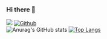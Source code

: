### Hi there 👋
![](https://visitor-badge.laobi.icu/badge?page_id=msutic.msutic)
[![Github](https://img.shields.io/github/followers/msutic?label=Follow&style=social)](https://github.com/msutic)  
![Anurag's GitHub stats](https://github-readme-stats.vercel.app/api?username=msutic&show_icons=true)
[![Top Langs](https://github-readme-stats.vercel.app/api/top-langs/?username=msutic&layout=compact)](https://github.com/anuraghazra/github-readme-stats)  




<!--
**msutic/msutic** is a ✨ _special_ ✨ repository because its `README.md` (this file) appears on your GitHub profile.

Here are some ideas to get you started:

- 🔭 I’m currently working on ...
- 🌱 I’m currently learning ...
- 👯 I’m looking to collaborate on ...
- 🤔 I’m looking for help with ...
- 💬 Ask me about ...
- 📫 How to reach me: ...
- 😄 Pronouns: ...
- ⚡ Fun fact: ...
-->
